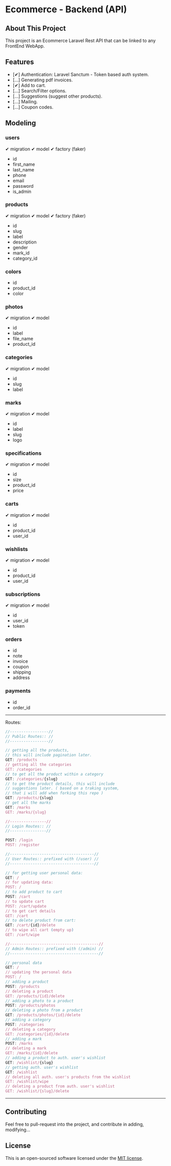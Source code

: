 # Ecommerce - Backend (API)

## About This Project

This project is an Ecommerce Laravel Rest API that can be linked to any FrontEnd WebApp.
## Features

- [✔] Authentication: Laravel Sanctum - Token based auth system.
- [...] Generating pdf invoices.
- [✔] Add to cart.
- [...] Search/Filter options.
- [...] Suggestions (suggest other products).
- [...] Mailing.
- [...] Coupon codes.

## Modeling

### users
✔ migration
✔ model
✔ factory (faker)
- id
- first_name
- last_name
- phone
- email
- password
- is_admin

### products 
✔ migration
✔ model
✔ factory (faker)
- id
- slug
- label
- description
- gender
- mark_id
- category_id

### colors
- id
- product_id
- color

### photos
✔ migration
✔ model
- id
- label
- file_name
- product_id

### categories
✔ migration
✔ model
- id 
- slug
- label

### marks 
✔ migration
✔ model
- id 
- label
- slug
- logo
### specifications 
✔ migration
✔ model
- id
- size
- product_id
- price

### carts 
✔ migration
✔ model
- id
- product_id
- user_id
### wishlists
✔ migration
✔ model
- id
- product_id
- user_id 
### subscriptions 
✔ migration
✔ model
- id
- user_id
- token 
### orders
- id
- note
- invoice
- coupon
- shipping
- address
### payments 
- id
- order_id
  
---------------------------------------------
Routes:
```javascript
//-----------------//
// Public Routes:: //
//-----------------//

// getting all the products,
// this will include pagination later.
GET: /products
// getting all the categories
GET: /categories
// to get all the product within a category
GET: /categories/{slug}
// to get the product details, this will include 
// suggestions later. ( based on a traking system,
// that i will add when forking this repo )
GET: /products/{slug}
// get all the marks
GET: /marks
GET: /marks/{slug}

//----------------//
// Login Routes:: //
//----------------//

POST: /login
POST: /register

//-------------------------------------//
// User Routes:: prefixed with (/user) //
//-------------------------------------//

// for getting user personal data:
GET: / 
// for updating data:
POST: /  
// to add product to cart
POST: /cart
// to update cart
POST: /cart/update
// to get cart details
GET: /cart
// to delete product from cart:
GET: /cart/{id}/delete
// to wipe all cart (empty up)
GET: /cart/wipe

//---------------------------------------//
// Admin Routes:: prefixed with (/admin) //
//---------------------------------------//

// personal data
GET: / 
// updating the personal data
POST: / 
// adding a product
POST: /products
// deleting a product
GET: /products/{id}/delete
// adding a photo to a product
POST: /products/photos
// deleting a photo from a product
GET: /products/photos/{id}/delete
// adding a category
POST: /categories
// deleting a category
GET: /categories/{id}/delete
// adding a mark
POST: /marks
// deleting a mark 
GET: /marks/{id}/delete
// adding a product to auth. user's wishlist
GET: /wishlist/{slug}
// getting auth. user's wishlist
GET: /wishlist
// deleting all auth. user's products from the wishlist
GET: /wishlist/wipe
// deleting a product from auth. user's wishlist
GET: /wishlist/{slug}/delete
```
---------------------------------------------
## Contributing

Feel free to pull-request into the project, and contribute in adding, modifying...


## License

This is an open-sourced software licensed under the [MIT license](https://opensource.org/licenses/MIT).
